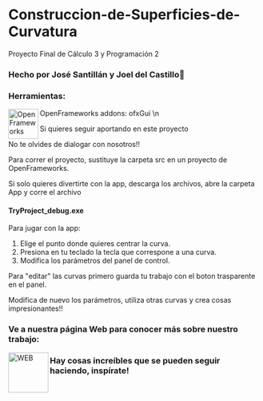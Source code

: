 # Construccion-de-Superficies-de-Curvatura
Proyecto Final de Cálculo 3 y Programación 2

### Hecho por José Santillán y Joel del Castillo👋

### Herramientas:

<img align="left" alt="OpenFrameworks" width="60px" src="https://avatars2.githubusercontent.com/u/142866?s=280&v=4" />
OpenFrameworks
addons: ofxGui  \n



Si quieres seguir aportando en este proyecto

No te olvides de dialogar con nosotros!!

Para correr el proyecto, sustituye la carpeta src en un proyecto de OpenFrameworks.


Si solo quieres divertirte con la app, descarga los archivos, abre la carpeta App y corre el archivo

#### TryProject_debug.exe

Para jugar con la app:
1. Elige el punto donde quieres centrar la curva.
2. Presiona en tu teclado la tecla que correspone a una curva.
3. Modifica los parámetros del panel de control.

Para "editar" las curvas primero guarda tu trabajo con el boton trasparente en el panel.

Modifica de nuevo los parámetros, utiliza otras curvas y crea cosas impresionantes!!



### Ve a nuestra página Web para conocer más sobre nuestro trabajo:

[<img align="left" alt="WEB" width="80px" src="https://icons-for-free.com/iconfiles/png/512/global+globe+international+language+travel+world+icon-1320196706358094912.png" />][linkedin]

### Hay cosas increíbles que se pueden seguir haciendo, inspírate!




[linkedin]: https://www.linkedin.com/in/joel-del-castillo-401847183/
